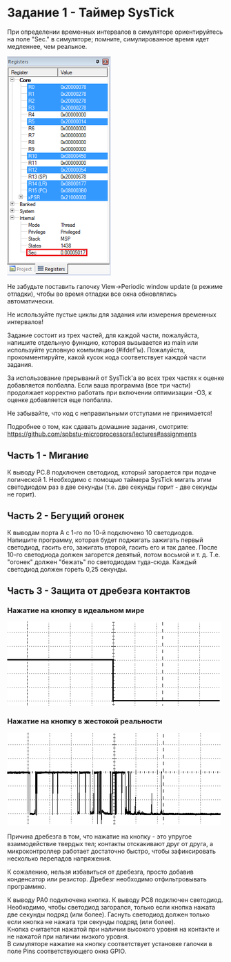 # Задание 1 - Таймер SysTick

При определении временных интервалов в симуляторе ориентируйтесь на поле "Sec." в симуляторе; помните, симулированное время идет медленнее, чем реальное.

![Поле sec](.img/sec.png)  

Не забудьте поставить галочку View->Periodic window update (в режиме отладки), чтобы во время отладки все окна обновлялись автоматически.

Не используйте пустые циклы для задания или измерения временных интервалов!

Задание состоит из трех частей, для каждой части, пожалуйста, напишите отдельную функцию, которая вызывается из main или используйте условную компиляцию (#ifdef'ы). Пожалуйста, прокомментируйте, какой кусок кода соответствует каждой части задания.

За использование прерываний от SysTick'a во всех трех частях к оценке добавляется полбалла. Если ваша программа (все три части) продолжает корректно работать при включении оптимизации -О3, к оценке добавляется еще полбалла.

Не забывайте, что код с неправильными отступами не принимается!

Подробнее о том, как сдавать домашние задания, смотрите: https://github.com/spbstu-microprocessors/lectures#assignments

## Часть 1 - Мигание

К выводу PC.8 подключен светодиод, который загорается при подаче логической 1. Необходимо с помощью таймера SysTick мигать этим светодиодом раз в две секунды (т.е. две секунды горит - две секунды не горит).

## Часть 2 - Бегущий огонек

К выводам порта А с 1-го по 10-й подключено 10 светодиодов. Напишите программу, которая будет поджигать зажигать первый светодиод, гасить его, зажигать второй, гасить его и так далее. После 10-го светодиода должен загорется девятый, потом восьмой и т. д.
Т.е. "огонек" должен "бежать" по светодиодам туда-сюда. Каждый светодиод должен гореть 0,25 секунды.

## Часть 3 - Защита от дребезга контактов

### Нажатие на кнопку в идеальном мире
![Идеальная картинка](.img/ideal.png)  

### Нажатие на кнопку в жестокой реальности
![Реальная картинка](.img/bounce.png)  

Причина дребезга в том, что нажатие на кнопку - это упругое взаимодействие твердых тел; контакты отскакивают друг от друга, а микроконтроллер работает достаточно быстро, чтобы зафиксировать несколько перепадов напряжения.

К сожалению, нельзя избавиться от дребезга, просто добавив конденсатор или резистор. Дребезг необходимо отфильтровывать программно.

К выводу РА0 подключена кнопка. К выводу РС8 подключен светодиод. Необходимо, чтобы светодиод загорался, только если кнопка нажата две секунды подряд (или более). Гаснуть светодиод должен только если кнопка не нажата три секунды подряд (или более).  
Кнопка считается нажатой при наличии высокого уровня на контакте и не нажатой при наличии низкого уровня.  
В симуляторе нажатие на кнопку соответствует установке галочки в поле Pins соответствующего окна GPIO.